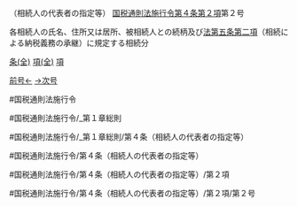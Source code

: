 （相続人の代表者の指定等）
[国税通則法施行令第４条第２項](国税通則法施行＿令＿第４条第２項)第２号

各相続人の氏名、住所又は居所、被相続人との続柄及び[法第五条第二項](国税通則法＿＿＿＿＿第５条第２項)（相続による納税義務の承継）に規定する相続分

[条(全)](国税通則法施行＿令＿第４条_.md)    [項(全)](国税通則法施行＿令＿第４条第２項_.md)    [項](国税通則法施行＿令＿第４条第２項.md)

[前号←](国税通則法施行＿令＿第４条第２項第１号.md)    [→次号](国税通則法施行＿令＿第４条第２項第３号.md)

#国税通則法施行令

#国税通則法施行令/_第１章総則

#国税通則法施行令/_第１章総則/第４条（相続人の代表者の指定等）

#国税通則法施行令/第４条（相続人の代表者の指定等）

#国税通則法施行令/第４条（相続人の代表者の指定等）/第２項

#国税通則法施行令/第４条（相続人の代表者の指定等）/第２項/第２号


